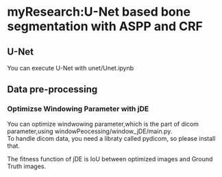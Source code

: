 # myResearch:U-Net based bone segmentation with ASPP and CRF 

## U-Net
You can execute U-Net with unet/Unet.ipynb


## Data pre-processing
### Optimizse Windowing Parameter with jDE
You can optimize windwowing parameter,which is the part of dicom parameter,using windowPeocessing/window_jDE/main.py.  
To handle dicom data, you need a libraty called pydicom, so please install that.

The fitness function of jDE is IoU between optimized images and Ground Truth images.

<!--
windowPeocessing/window_jDE/main.pyでwindow parameterをjDEで最適化できます  
pydicomが必要なのでインストールしてください

iou.pyのcalcIoU関数でIoUを計算、windowing.pyのwindowing関数でwindow処理をしています
-->
